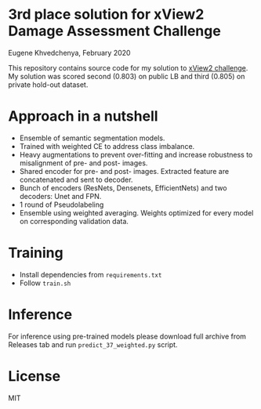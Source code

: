 # 3rd place solution for xView2 Damage Assessment Challenge

Eugene Khvedchenya, February 2020

This repository contains source code for my solution to [xView2 challenge](https://xview2.com). My solution was scored second (0.803) on public LB and third (0.805) on private hold-out dataset.

# Approach in a nutshell

- Ensemble of semantic segmentation models. 
- Trained with weighted CE to address class imbalance.
- Heavy augmentations to prevent over-fitting and increase robustness to misalignment of pre- and post- images. 
- Shared encoder for pre- and post- images. Extracted feature are concatenated and sent to decoder. 
- Bunch of encoders (ResNets, Densenets, EfficientNets) and two decoders: Unet and FPN.
- 1 round of Pseudolabeling
- Ensemble using weighted averaging. Weights optimized for every model on corresponding validation data.

# Training

- Install dependencies from `requirements.txt`
- Follow `train.sh` 

# Inference

For inference using pre-trained models please download full archive from Releases tab and run `predict_37_weighted.py` script.

# License

MIT